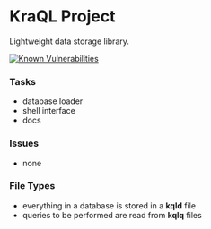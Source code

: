 KraQL Project
=============

Lightweight data storage library.

[![Known Vulnerabilities](https://snyk.io//test/github/CraicOverflow89/KoXML/badge.svg?targetFile=build.gradle)](https://snyk.io//test/github/CraicOverflow89/KraQL?targetFile=build.gradle)

### Tasks

 - database loader
 - shell interface
 - docs

### Issues

 - none

### File Types

 - everything in a database is stored in a **kqld** file
 - queries to be performed are read from **kqlq** files